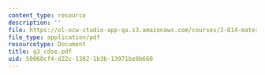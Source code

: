 ```yaml
---
content_type: resource
description: ''
file: https://ol-ocw-studio-app-qa.s3.amazonaws.com/courses/3-014-materials-laboratory-fall-2006/50060cf4d22c13821b3b13971be9b660_g3_cdse.pdf
file_type: application/pdf
resourcetype: Document
title: g3_cdse.pdf
uid: 50060cf4-d22c-1382-1b3b-13971be9b660
---
```

